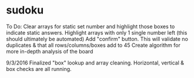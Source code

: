 # sudoku

To Do:
Clear arrays for static set number and highlight those boxes to indicate static answers.
Highlight arrays with only 1 single number left (this should ultimately be automated)
Add "confirm" button. This will validate no duplicates & that all rows/columns/boxes add to 45
Create algorithm for more in-depth analysis of the board

9/3/2016
Finalized "box" lookup and array cleaning. Horizontal, vertical & box checks are all running.
